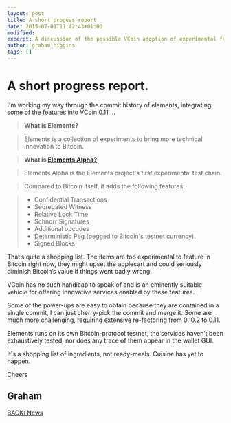 ```yaml
---
layout: post
title: A short progess report
date: 2015-07-01T11:42:43+01:00
modified:
excerpt: A discussion of the possible VCoin adoption of experimental features in Elements Alpha.
author: graham_higgins
tags: []
---
```


# A short progress report.

I'm working my way through the commit history of elements, integrating some of the features into VCoin 0.11 ...

> **What is Elements?**

> Elements is a collection of experiments to bring more technical innovation to Bitcoin.

> **What is [Elements Alpha?](https://github.com/ElementsProject/elements/tree/alpha)**

> Elements Alpha is the Elements project's first experimental test chain.

> Compared to Bitcoin itself, it adds the following features:

> * Confidential Transactions
> * Segregated Witness
> * Relative Lock Time
> * Schnorr Signatures
> * Additional opcodes
> * Deterministic Peg (pegged to Bitcoin's testnet currency).
> * Signed Blocks

That’s quite a shopping list. The items are too experimental to feature in Bitcoin right now, they might upset the applecart and could seriously diminish Bitcoin’s value if things went badly wrong.

VCoin has no such handicap to speak of and is an eminently suitable vehicle for offering innovative services enabled by these features.

Some of the power-ups are easy to obtain because they are contained in a single commit, I can just cherry-pick the commit and merge it. Some are much more challenging, requiring extensive re-factoring from 0.10.2 to 0.11.

Elements runs on its own Bitcoin-protocol testnet, the services haven’t been exhaustively tested, nor does any trace of them appear in the wallet GUI. 

It's a shopping list of ingredients, not ready-meals. Cuisine has yet to happen.

Cheers

Graham
---

<div><a markdown="0" href="{{ site.url }}/news" class="btn">BACK: News</a></div>